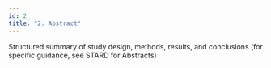 ```yaml
---
id: 2_
title: "2. Abstract"
---
```

Structured summary of study design, methods, results, and conclusions (for specific guidance, see STARD for Abstracts)

